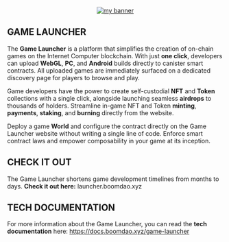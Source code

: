<p align="center">
  <a href="logo" target="_blank" rel="noreferrer"><img src="https://awcae-maaaa-aaaam-abmyq-cai.icp0.io/logo-light.svg" alt="my banner"></a>
</p>

## GAME LAUNCHER

The **Game Launcher** is a platform that simplifies the creation of on-chain games on the Internet Computer blockchain. With just **one click**, developers can upload **WebGL**, **PC**, and **Android** builds directly to canister smart contracts. All uploaded games are immediately surfaced on a dedicated discovery page for players to browse and play. 

Game developers have the power to create self-custodial **NFT** and **Token** collections with a single click, alongside launching seamless **airdrops** to thousands of holders. Streamline in-game NFT and Token **minting**, **payments**, **staking**, and **burning** directly from the website.

Deploy a game **World** and configure the contract directly on the Game Launcher website without writing a single line of code. Enforce smart contract laws and empower composability in your game at its inception.

## CHECK IT OUT

The Game Launcher shortens game development timelines from months to days. 
**Check it out here:** launcher.boomdao.xyz

## TECH DOCUMENTATION

For more information about the Game Launcher, you can read the **tech documentation** here: https://docs.boomdao.xyz/game-launcher

